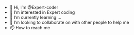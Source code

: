 - 👋 Hi, I’m @Expert-coder
- 👀 I’m interested in Expert coding
- 🌱 I’m currently learning ...
- 💞️ I’m looking to collaborate on with other people to help me
- 📫 How to reach me 

<!---
Expert-coder/Expert-coder is a ✨ special ✨ repository because its `README.md` (this file) appears on your GitHub profile.
You can click the Preview link to take a look at your changes.
--->
